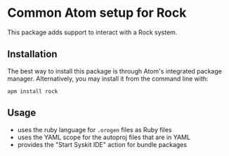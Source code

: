 # Common Atom setup for Rock

This package adds support to interact with a Rock system.

## Installation

The best way to install this package is through Atom's integrated package
manager. Alternatively, you may install it from the command line with:

~~~
apm install rock
~~~

## Usage

- uses the ruby language for `.orogen` files as Ruby files
- uses the YAML scope for the autoproj files that are in YAML
- provides the "Start Syskit IDE" action for bundle packages

